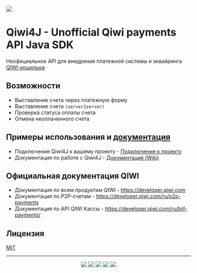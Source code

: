 ![](https://i.imgur.com/3C563z3.png)  
# Qiwi4J - Unofficial Qiwi payments API Java SDK
Неофициальное API для внедрения платежной системы и эквайринга [QIWI-кошелька](https://qiwi.com)

## Возможности
* Выставление счета через платежную форму
* Выставление счета `(server2server)`
* Проверка статуса оплаты счета
* Отмена неоплаченного счета

## Примеры использования и [документация](https://github.com/osk115/Qiwi4J/wiki)
* Подключение Qiwi4J к вашему проекту - [Подключение к проекту](https://github.com/osk115/Qiwi4J/wiki/Подключение-к-проекту)
* Документация по работе с Qiwi4J - [Документация (Wiki)](https://github.com/osk115/Qiwi4J/wiki)

## Официальная документация QIWI
* Документация по всем продуктам QIWI - https://developer.qiwi.com
* Документация по P2P-счетам - https://developer.qiwi.com/ru/p2p-payments
* Документация по API QIWI Кассы - https://developer.qiwi.com/ru/bill-payments/

## Лицензия
[MIT](https://github.com/osk115/Qiwi4J/blob/main/LICENSE)

---

<p align="center">
<img src=https://img.shields.io/github/v/release/osk115/Qiwi4J?color=orange&style=for-the-badge />
<img src=https://img.shields.io/github/repo-size/osk115/Qiwi4J?color=orange&style=for-the-badge />
<img src=https://img.shields.io/github/issues-raw/osk115/Qiwi4J?color=orange&style=for-the-badge />
<img src=https://img.shields.io/github/release-date/osk115/Qiwi4J?color=orange&style=for-the-badge />
<img src=https://img.shields.io/github/last-commit/osk115/Qiwi4J?color=orange&style=for-the-badge />
</p>
